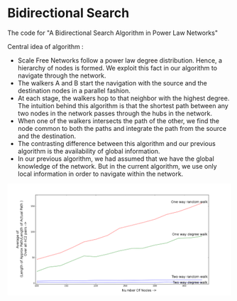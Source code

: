 Bidirectional Search
===================

The code for "A Bidirectional Search Algorithm in Power Law Networks"

Central idea of algorithm :

- Scale Free Networks follow a power law degree distribution. Hence, a hierarchy of nodes is formed. We exploit this fact in our algorithm to navigate through the network.
- The walkers A and B start the navigation with the source and the destination nodes in a parallel fashion.
- At each stage, the walkers hop to that neighbor with the highest degree. The intuition behind this algorithm is that the shortest path between any two nodes in the network passes through the hubs in the network.
- When one of the walkers intersects the path of the other, we find the node common to both the paths and integrate the path from the source and the destination.
- The contrasting difference between this algorithm and our previous algorithm is the availability of global information.
- In our previous algorithm, we had assumed that we have the global knowledge of the network. But in the current algorithm, we use only local information in order to navigate within the network.

![Result](./result.png "Result")
